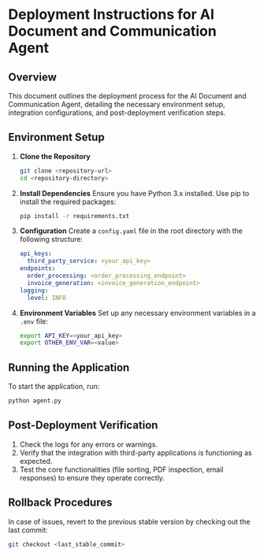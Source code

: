 # Deployment Instructions for AI Document and Communication Agent

## Overview
This document outlines the deployment process for the AI Document and Communication Agent, detailing the necessary environment setup, integration configurations, and post-deployment verification steps.

## Environment Setup
1. **Clone the Repository**
   ```bash
   git clone <repository-url>
   cd <repository-directory>
   ```

2. **Install Dependencies**
   Ensure you have Python 3.x installed. Use pip to install the required packages:
   ```bash
   pip install -r requirements.txt
   ```

3. **Configuration**
   Create a `config.yaml` file in the root directory with the following structure:
   ```yaml
   api_keys:
     third_party_service: <your_api_key>
   endpoints:
     order_processing: <order_processing_endpoint>
     invoice_generation: <invoice_generation_endpoint>
   logging:
     level: INFO
   ```

4. **Environment Variables**
   Set up any necessary environment variables in a `.env` file:
   ```bash
   export API_KEY=<your_api_key>
   export OTHER_ENV_VAR=<value>
   ```

## Running the Application
To start the application, run:
```bash
python agent.py
```

## Post-Deployment Verification
1. Check the logs for any errors or warnings.
2. Verify that the integration with third-party applications is functioning as expected.
3. Test the core functionalities (file sorting, PDF inspection, email responses) to ensure they operate correctly.

## Rollback Procedures
In case of issues, revert to the previous stable version by checking out the last commit:
```bash
git checkout <last_stable_commit>
